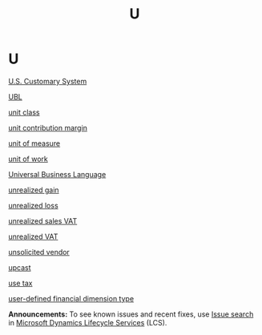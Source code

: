 ﻿---
title: U
TOCTitle: U
ms:assetid: DynamicsAXGlossary.U
ms:mtpsurl: https://technet.microsoft.com/en-us/library/dynamicsaxglossary.u(v=AX.60)
ms:contentKeyID: 36058024
ms.date: 08/25/2014
mtps_version: v=AX.60
---

# U

[U.S. Customary System](u-s-customary-system.md)

[UBL](ubl.md)

[unit class](unit-class.md)

[unit contribution margin](unit-contribution-margin.md)

[unit of measure](unit-of-measure.md)

[unit of work](unit-of-work.md)

[Universal Business Language](universal-business-language.md)

[unrealized gain](unrealized-gain.md)

[unrealized loss](unrealized-loss.md)

[unrealized sales VAT](unrealized-sales-vat.md)

[unrealized VAT](unrealized-vat.md)

[unsolicited vendor](unsolicited-vendor.md)

[upcast](upcast.md)

[use tax](use-tax.md)

[user-defined financial dimension type](user-defined-financial-dimension-type.md)

  
**Announcements:** To see known issues and recent fixes, use [Issue search](http://go.microsoft.com/fwlink/?linkid=389258) in [Microsoft Dynamics Lifecycle Services](http://go.microsoft.com/fwlink/?linkid=306505) (LCS).

